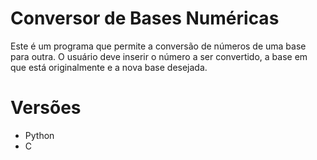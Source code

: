 # Conversor de Bases Numéricas

Este é um programa que permite a conversão de números de uma base para outra. O usuário deve inserir o número a ser convertido, a base em que está originalmente e a nova base desejada.

# Versões

- Python
- C
